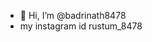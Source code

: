 - 👋 Hi, I’m @badrinath8478
- my instagram id rustum_8478
<!---
badrinath8478/badrinath8478 is a ✨ special ✨ repository because its `README.md` (this file) appears on your GitHub profile.
You can click the Preview link to take a look at your changes.
--->
